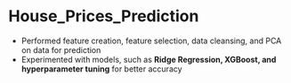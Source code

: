 # House_Prices_Prediction
- Performed feature creation, feature selection, data cleansing, and PCA on data for prediction
- Experimented with models, such as **Ridge Regression, XGBoost, and hyperparameter tuning** for better accuracy

